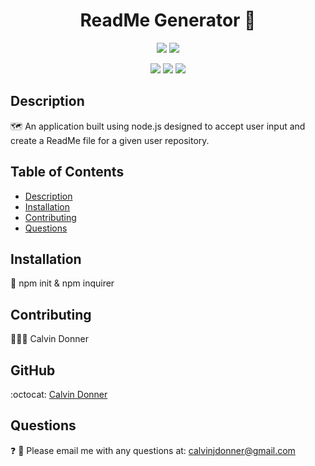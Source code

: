 <h1 align='center'> ReadMe Generator 🎁</h1>
  
<p align='center'>
  <img src='https://img.shields.io/github/languages/top/calvinjdonner/github-readme-generator' />
  <img src='https://img.shields.io/github/repo-size/calvinjdonner/github-readme-generator' />
</p>

<p align='center'>
    <img src='https://img.shields.io/badge/-node.js-red' />
    <img src='https://img.shields.io/badge/-inquirer-green' >
    <img src='https://img.shields.io/badge/-screencastify-orange' />
</p>
     
  ## Description
  🗺️ An application built using node.js designed to accept user input and create a ReadMe file for a given user repository.

  ## Table of Contents
  - [Description](#description)
  - [Installation](#installation)
  - [Contributing](#contributing)
  - [Questions](#questions)

  ## Installation
  💾 
  npm init & npm inquirer

  ## Contributing
 🧑‍🤝‍🧑 Calvin Donner
 
  ## GitHub
 :octocat: [Calvin Donner](https://github.com/calvinjdonner)

  ## Questions
  ❓ 📧 Please email me with any questions at: calvinjdonner@gmail.com<br />
 